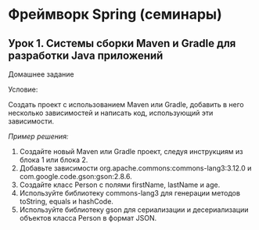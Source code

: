 # Фреймворк Spring (семинары) #

## Урок 1. Системы сборки Maven и Gradle для разработки Java приложений ##

Домашнее задание

Условие:

Создать проект с использованием Maven или Gradle, добавить в него несколько зависимостей и написать код, использующий эти зависимости.

*Пример решения:*

1. Создайте новый Maven или Gradle проект, следуя инструкциям из блока 1 или блока 2.
2. Добавьте зависимости org.apache.commons:commons-lang3:3.12.0 и com.google.code.gson:gson:2.8.6.
3. Создайте класс Person с полями firstName, lastName и age.
4. Используйте библиотеку commons-lang3 для генерации методов toString, equals и hashCode.
5. Используйте библиотеку gson для сериализации и десериализации объектов класса Person в формат JSON.
